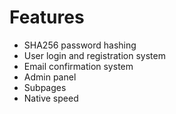 Features
========

* SHA256 password hashing
* User login and registration system
* Email confirmation system
* Admin panel
* Subpages
* Native speed
